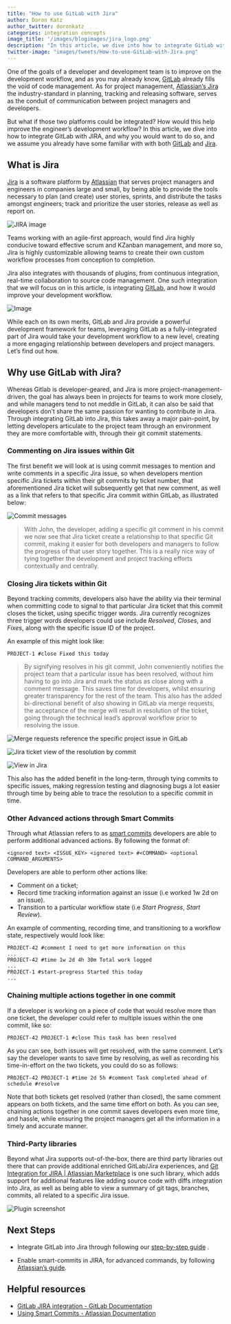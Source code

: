```yaml
---
title: "How to use GitLab with Jira"
author: Doron Katz
author_twitter: doronkatz
categories: integration concepts
image_title: '/images/blogimages/jira_logo.png'
description: "In this article, we dive into how to integrate GitLab with JIRA, and why you would want to do so."
twitter-image: "images/tweets/How-to-use-GitLab-with-Jira.png" 
---
```


One of the goals of a developer and development team is to improve on the development workflow, and as you may already know, [GitLab](http://gitlab.com) already fills the void of code management. As for project management, [Atlassian’s Jira](https://www.atlassian.com/software/jira) the industry-standard in planning, tracking and releasing software, serves as the conduit of communication between project managers and developers.  

But what if those two platforms could be integrated? How would this help improve the engineer’s development workflow? In this article, we dive into how to integrate GitLab with JIRA, and why you would want to do so, and we assume you already have some familiar with with both [GitLab](http://gitlab.com) and [Jira](http://atlassian.com/software/jira).

## What is Jira
[Jira](http://atlassian.com/software/jira) is a software platform by [Atlassian](https://atlassian.com) that serves project managers and engineers in companies large and small, by being able to provide the tools necessary to plan (and create) user stories, sprints, and distribute the tasks amongst engineers; track and prioritize the user stories, release as well as report on.  

![JIRA image](https://wac-cdn.atlassian.com/software/jira/main/01/columns/00/content/0/localUpload/Backlog@2x.png.png?cdnVersion=eh)

Teams working with an agile-first approach, would find Jira highly conducive toward effective scrum and KZanban management, and more so, Jira is highly customizable allowing teams to create their own custom workflow processes from conception to completion.

Jira also integrates with thousands of plugins, from continuous integration, real-time collaboration to source code management.  One such integration that we will focus on in this article,  is integrating [GitLab](http://gitlab.com), and how it would improve your development workflow.

![Image](http://i.imgur.com/d7LTaQb.png)

While each on its own merits, GitLab and Jira provide a powerful development framework for teams, leveraging GitLab as a fully-integrated part of Jira would take your development workflow to a new level, creating a more engaging relationship between developers and project managers.  Let’s find out how. 

## Why use GitLab with Jira?
Whereas Gitlab is developer-geared, and Jira is more project-management-driven, the goal has always been in projects for teams to work more closely, and while managers tend to not meddle in GitLab, it can also be said that developers don’t share the same passion for wanting to contribute in Jira. Through integrating GitLab into Jira, this takes away a major pain-point, by letting developers articulate to the project team through an environment they are more comfortable with, through their git commit statements. 

### Commenting on Jira issues within Git
The first benefit we will look at is using commit messages to mention and write comments in a specific Jira issue, so when developers mention specific Jira tickets within their git commits by ticket number,  that aforementioned Jira ticket will subsequently get that new comment, as well as a link that refers to that specific Jira commit within GitLab, as illustrated below:

![Commit messages](https://docs.gitlab.com/ee/project_services/img/jira_issue_reference.png)


> With John, the developer, adding a specific git comment in his commit we now see that Jira ticket create a relationship to that specific Git commit, making it easier for both developers and managers to follow the progress of that user story together.  This is a really nice way of tying together the development and project tracking efforts contextually and centrally. 

### Closing Jira tickets within Git
Beyond tracking commits, developers also have the ability via their terminal when committing code to signal to that particular Jira ticket that this commit closes the ticket, using specific trigger words. Jira currently recognizes three trigger words developers could use include *Resolved*, *Closes*, and *Fixes*, along with the specific issue ID of the project. 

An example of this might look like:
```
PROJECT-1 #close Fixed this today
```

> By signifying resolves in his git commit, John conveniently notifies the project team that a particular issue has been resolved, without him having to go into Jira and mark the status as close along with a comment message.  This saves time for developers, whilst ensuring greater transparency for the rest of the team. This also has the added bi-directional benefit of also showing in GitLab via merge requests, the acceptance of the merge will result in resolution of the ticket, going through the technical lead’s approval workflow prior to resolving the issue. 

![Merge requests reference the specific project issue in GitLab](https://docs.gitlab.com/ee/project_services/img/jira_merge_request_close.png)


![Jira ticket view of the resolution by commit](https://docs.gitlab.com/ee/project_services/img/jira_service_close_issue.png)

![View in Jira](https://docs.gitlab.com/ee/project_services/img/jira_service_close_issue.png)

This also has the added benefit in the long-term, through tying commits to specific issues, making regression testing and diagnosing bugs a lot easier through time by being able to trace the resolution to a specific commit in time.

### Other Advanced actions through Smart Commits
Through what Atlassian refers to as [smart commits](https://confluence.atlassian.com/fisheye/using-smart-commits-298976812.html) developers are able to perform additional advanced actions. By following the format of: 

```
<ignored text> <ISSUE_KEY> <ignored text> #<COMMAND> <optional COMMAND_ARGUMENTS>
```

Developers are able to perform other actions like:
* Comment on a ticket;
* Record time tracking information against an issue (i.e worked 1w 2d on an issue).
* Transition to a particular workflow state (i.e *Start Progress*, *Start Review*).

An example of commenting, recording time, and transitioning to a workflow state, respectively would look like:
```
PROJECT-42 #comment I need to get more information on this
...
PROJECT-42 #time 1w 2d 4h 30m Total work logged
...
PROJECT-1 #start-progress Started this today
...

```

### Chaining multiple actions together in one commit
If a developer is working on a piece of code that would resolve more than one ticket, the developer could refer to multiple issues within the one commit, like so:

```
PROJECT-42 PROJECT-1 #close This task has been resolved
```

As you can see, both issues will get resolved, with the same comment. Let’s say the developer wants to save time by resolving, as well as recording his time-in-effort on the two tickets, you could do so as follows:

```
PROJECT-42 PROJECT-1 #time 2d 5h #comment Task completed ahead of schedule #resolve
```

Note that both tickets get resolved (rather than closed), the same comment appears on both tickets, and the same time effort on both. As you can see, chaining actions together in one commit saves developers even more time, and hassle, while ensuring the project managers get all the information in a timely and accurate manner. 

### Third-Party libraries
Beyond what Jira supports out-of-the-box, there are third party libraries out there that can provide additional enriched GitLab/Jira experiences, and [Git Integration for JIRA  | Atlassian Marketplace](https://marketplace.atlassian.com/plugins/com.xiplink.jira.git.jira_git_plugin/cloud/overview) is one such library, which adds support for additional features like adding source code with diffs integration into Jira, as well as being able to view a summary of git tags, branches, commits, all related to a specific Jira issue. 

![Plugin screenshot](https://marketplace-cdn.atlassian.com/files/images/9d9e6c03-9b7a-478f-ba3b-d8fec50c7686.png)

## Next Steps
- Integrate GitLab into Jira through following our [step-by-step guide](https://docs.gitlab.com/ee/project_services/jira.html#gitlab-jira-integration) . 
* Enable smart-commits in JIRA, for advanced commands, by following [Atlassian’s guide](https://confluence.atlassian.com/fisheye/enabling-smart-commits-298976933.html).


## Helpful resources
* [GitLab JIRA integration - GitLab Documentation](https://docs.gitlab.com/ee/project_services/jira.html)
* [Using Smart Commits - Atlassian Documentation](https://confluence.atlassian.com/fisheye/using-smart-commits-298976812.html) 
